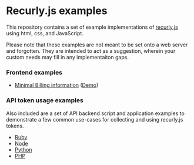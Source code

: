 Recurly.js examples
===================

This repository contains a set of example implementations of
[recurly.js][recurly-js] using html, css, and JavaScript.

Please note that these examples are not meant to be set onto a web server and
forgotten. They are intended to act as a suggestion, wherein your custom needs
may fill in any implementaiton gaps.

### Frontend examples
- [Minimal Billing information][example-minimal] ([Demo][demo-minimal])

### API token usage examples

Also included are a set of API backend script and application examples to
demonstrate a few common use-cases for collecting and using recurly.js tokens.

- [Ruby](api/ruby)
- [Node](api/node)
- [Python](api/python)
- [PHP](api/php)

[recurly-js]: https://github.com/recurly/recurly-js

[example-minimal]: examples/minimal
[demo-minimal]: http://docs.recurly.com/js/examples/minimal
